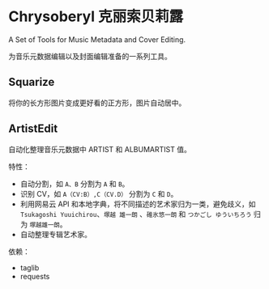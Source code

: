 # Chrysoberyl 克丽索贝莉露
A Set of Tools for Music Metadata and Cover Editing.

为音乐元数据编辑以及封面编辑准备的一系列工具。

## Squarize

将你的长方形图片变成更好看的正方形，图片自动居中。

## ArtistEdit

自动化整理音乐元数据中 ARTIST 和 ALBUMARTIST 值。

特性：

- 自动分割，如 `A、B` 分割为 `A` 和 `B`。
- 识别 CV，如 `A（CV:B）,C（CV.D）` 分割为 `C` 和 `D`。
- 利用网易云 API 和本地字典，将不同描述的艺术家归为一类，避免歧义，如 `Tsukagoshi Yuuichirou`、`塚越 雄一朗` 、`碓氷悠一朗` 和 `つかごし ゆういちろう` 归为 `塚越雄一朗`。
- 自动整理专辑艺术家。

依赖：

- taglib
- requests
